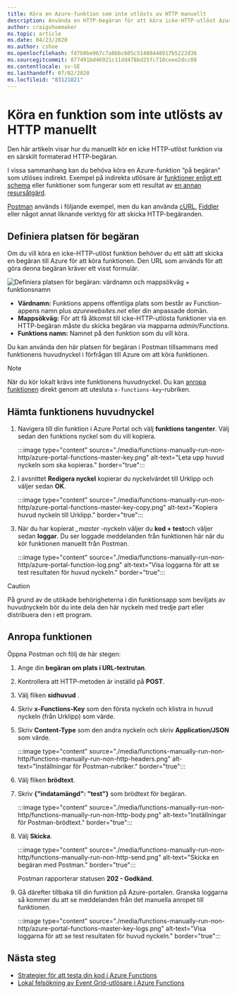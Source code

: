 ```yaml
---
title: Köra en Azure-funktion som inte utlösts av HTTP manuellt
description: Använda en HTTP-begäran för att köra icke-HTTP-utlöst Azure Functions
author: craigshoemaker
ms.topic: article
ms.date: 04/23/2020
ms.author: cshoe
ms.openlocfilehash: fd7b0be967c7a0bbc605c51408448917b5222d36
ms.sourcegitcommit: 877491bd46921c11dd478bd25fc718ceee2dcc08
ms.contentlocale: sv-SE
ms.lasthandoff: 07/02/2020
ms.locfileid: "83121821"
---
```

# <a name="manually-run-a-non-http-triggered-function"></a>Köra en funktion som inte utlösts av HTTP manuellt

Den här artikeln visar hur du manuellt kör en icke HTTP-utlöst funktion via en särskilt formaterad HTTP-begäran.

I vissa sammanhang kan du behöva köra en Azure-funktion ”på begäran” som utlöses indirekt.  Exempel på indirekta utlösare är [funktioner enligt ett schema](./functions-create-scheduled-function.md) eller funktioner som fungerar som ett resultat av [en annan resursåtgärd](./functions-create-storage-blob-triggered-function.md). 

[Postman](https://www.getpostman.com/) används i följande exempel, men du kan använda [cURL](https://curl.haxx.se/), [Fiddler](https://www.telerik.com/fiddler) eller något annat liknande verktyg för att skicka HTTP-begäranden.

## <a name="define-the-request-location"></a>Definiera platsen för begäran

Om du vill köra en icke-HTTP-utlöst funktion behöver du ett sätt att skicka en begäran till Azure för att köra funktionen. Den URL som används för att göra denna begäran kräver ett visst formulär.

![Definiera platsen för begäran: värdnamn och mappsökväg + funktionsnamn](./media/functions-manually-run-non-http/azure-functions-admin-url-anatomy.png)

- **Värdnamn:** Funktions appens offentliga plats som består av Function-appens namn plus *azurewebsites.net* eller din anpassade domän.
- **Mappsökväg:** För att få åtkomst till icke-HTTP-utlösta funktioner via en HTTP-begäran måste du skicka begäran via mapparna *admin/Functions*.
- **Funktions namn:** Namnet på den funktion som du vill köra.

Du kan använda den här platsen för begäran i Postman tillsammans med funktionens huvudnyckel i förfrågan till Azure om att köra funktionen.

> [!NOTE]
> När du kör lokalt krävs inte funktionens huvudnyckel. Du kan [anropa funktionen](#call-the-function) direkt genom att utesluta `x-functions-key`-rubriken.

## <a name="get-the-functions-master-key"></a>Hämta funktionens huvudnyckel

1. Navigera till din funktion i Azure Portal och välj **funktions tangenter**. Välj sedan den funktions nyckel som du vill kopiera. 

    :::image type="content" source="./media/functions-manually-run-non-http/azure-portal-functions-master-key.png" alt-text="Leta upp huvud nyckeln som ska kopieras." border="true":::

1. I avsnittet **Redigera nyckel** kopierar du nyckelvärdet till Urklipp och väljer sedan **OK**.

    :::image type="content" source="./media/functions-manually-run-non-http/azure-portal-functions-master-key-copy.png" alt-text="Kopiera huvud nyckeln till Urklipp." border="true":::

1. När du har kopierat *_master* -nyckeln väljer du **kod + test**och väljer sedan **loggar**. Du ser loggade meddelanden från funktionen här när du kör funktionen manuellt från Postman.

    :::image type="content" source="./media/functions-manually-run-non-http/azure-portal-function-log.png" alt-text="Visa loggarna för att se test resultaten för huvud nyckeln." border="true":::

> [!CAUTION]  
> På grund av de utökade behörigheterna i din funktionsapp som beviljats av huvudnyckeln bör du inte dela den här nyckeln med tredje part eller distribuera den i ett program.

## <a name="call-the-function"></a>Anropa funktionen

Öppna Postman och följ de här stegen:

1. Ange din **begäran om plats i URL-textrutan**.
1. Kontrollera att HTTP-metoden är inställd på **POST**.
1. Välj fliken **sidhuvud** .
1. Skriv **x-Functions-Key** som den första nyckeln och klistra in huvud nyckeln (från Urklipp) som värde.
1. Skriv **Content-Type** som den andra nyckeln och skriv **Application/JSON** som värde.

    :::image type="content" source="./media/functions-manually-run-non-http/functions-manually-run-non-http-headers.png" alt-text="Inställningar för Postman-rubriker." border="true":::

1. Välj fliken **brödtext**.
1. Skriv **{"indatamängd": "test"}** som brödtext för begäran.

    :::image type="content" source="./media/functions-manually-run-non-http/functions-manually-run-non-http-body.png" alt-text="Inställningar för Postman-brödtext." border="true":::

1. Välj **Skicka**.
        
    :::image type="content" source="./media/functions-manually-run-non-http/functions-manually-run-non-http-send.png" alt-text="Skicka en begäran med Postman." border="true":::

    Postman rapporterar statusen **202 - Godkänd**.

1. Gå därefter tillbaka till din funktion på Azure-portalen. Granska loggarna så kommer du att se meddelanden från det manuella anropet till funktionen.

    :::image type="content" source="./media/functions-manually-run-non-http/azure-portal-functions-master-key-logs.png" alt-text="Visa loggarna för att se test resultaten för huvud nyckeln." border="true":::

## <a name="next-steps"></a>Nästa steg

- [Strategier för att testa din kod i Azure Functions](./functions-test-a-function.md)
- [Lokal felsökning av Event Grid-utlösare i Azure Functions](./functions-debug-event-grid-trigger-local.md)

